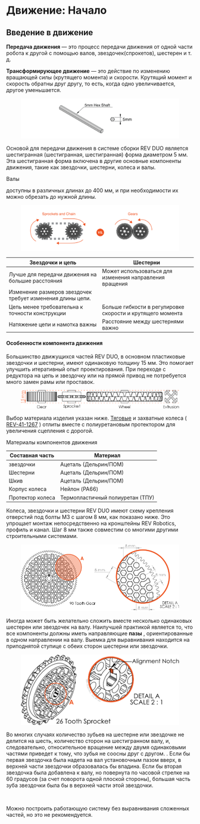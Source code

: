 # Движение: Начало

## Введение в движение

**Передача движения** — это процесс передачи движения от одной части робота к другой с помощью валов, звездочек(спрокетов), шестерен и т. д.

**Трансформирующее движение** — это действие по изменению вращающей силы (крутящего момента) и скорости. Крутящий момент и скорость обратны друг другу, то есть, когда одно увеличивается, другое уменьшается.

<figure><img src="../../.gitbook/assets/image (8).png" alt=""><figcaption></figcaption></figure>

Основой для передачи движения в системе сборки REV DUO является шестигранная (шестигранная, шестигранная) форма диаметром 5 мм. Эта шестигранная форма включена в другие основные компоненты движения, такие как звездочки, шестерни, колеса и валы.



Валы

доступны в различных длинах до 400 мм, и при необходимости их можно обрезать до нужной длины.

<figure><img src="../../.gitbook/assets/image (13) (1).png" alt=""><figcaption></figcaption></figure>

| Звездочки и цепь                                           | Шестерни                                                   |
| ---------------------------------------------------------- | ---------------------------------------------------------- |
| Лучше для передачи движения на большие расстояния          | Может использоваться для изменения направления вращения    |
| Изменение размеров звездочек требует изменения длины цепи. | ​                                                          |
| Цепь менее требовательна к точности конструкции            | Больше гибкости в регулировке скорости и крутящего момента |
| Натяжение цепи и намотка важны                             | Расстояние между шестернями важно                          |

#### Особенности компонента движения <a href="#motion-component-features" id="motion-component-features"></a>

Большинство движущихся частей REV DUO, в основном пластиковые звездочки и шестерни, имеют одинаковую толщину 15 мм. Это помогает улучшить итеративный опыт проектирования. При переходе с редуктора на цепь и звездочку или на прямой привод не потребуется много замен рамы или проставок.

<figure><img src="../../.gitbook/assets/image (12).png" alt=""><figcaption></figcaption></figure>

Выбор материала изделия указан ниже. [Тяговые](https://www.revrobotics.com/rev-for-ftc/motion/wheels-hubs-adapters/wheels/) и захватные колеса ( [REV-41-1267](https://www.revrobotics.com/rev-41-1267/) ) отлиты вместе с полиуретановым протектором для увеличения сцепления с дорогой.



Материалы компонентов движения

| Составная часть  | Материал                         |
| ---------------- | -------------------------------- |
| звездочки        | Ацеталь (Дельрин/ПОМ)            |
| Шестерни         | Ацеталь (Дельрин/ПОМ)            |
| Шкив             | Ацеталь (Дельрин/ПОМ)            |
| Корпус колеса    | Нейлон (PA66)                    |
| Протектор колеса | Термопластичный полиуретан (ТПУ) |

Колеса, звездочки и шестерни REV DUO имеют схему крепления отверстий под болты M3 с шагом 8 мм, как показано ниже. Это упрощает монтаж непосредственно на кронштейны REV Robotics, профиль и канал. Шаг 8 мм также совместим со многими другими строительными системами.

<figure><img src="../../.gitbook/assets/image (9).png" alt=""><figcaption></figcaption></figure>

Иногда может быть желательно сложить вместе несколько одинаковых шестерен или звездочек на валу. Наилучшей практикой является то, что все компоненты должны иметь направляющие **пазы** , ориентированные в одном направлении на валу. Выемка для выравнивания находится на приподнятой ступице с обеих сторон шестерни или звездочки.

<figure><img src="../../.gitbook/assets/image (2).png" alt=""><figcaption></figcaption></figure>

Во многих случаях количество зубьев на шестерне или звездочке не делится на шесть, количество сторон на шестигранном валу, и, следовательно, относительное вращение между двумя одинаковыми частями приведет к тому, что зубья не соосны друг с другом. . Если бы первая звездочка была надета на вал установочным пазом вверх, в верхней части звездочки образовалась бы впадина. Если бы вторая звездочка была добавлена ​​​​к валу, но повернута по часовой стрелке на 60 градусов (за счет поворота одной плоской стороны), большая часть зуба звездочки была бы в верхней части этой звездочки.

<figure><img src="https://2589213514-files.gitbook.io/~/files/v0/b/gitbook-legacy-files/o/assets%2F-M5yw0n8IneF5-9ybLjT%2F-M8prG9OBqZu3a21qRCA%2F-M8pubv0wpi7aytPw2Rq%2Falignment%20notch.png?alt=media&#x26;token=66991c98-64f6-4272-8379-ffb4b3a67248" alt=""><figcaption></figcaption></figure>

Можно построить работающую систему без выравнивания сложенных частей, но это не рекомендуется.
